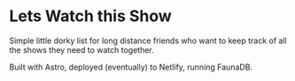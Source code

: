 # Lets Watch this Show

Simple little dorky list for long distance friends who want to keep track of all the shows they need to watch together.

Built with Astro, deployed (eventually) to Netlify, running FaunaDB.
